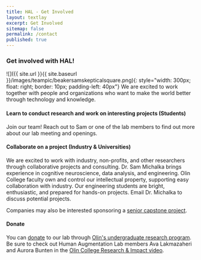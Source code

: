 ```yaml
---
title: HAL - Get Involved
layout: textlay
excerpt: Get Involved
sitemap: false
permalink: /contact
published: true
---
```


### Get involved with HAL!
![]({{ site.url }}{{ site.baseurl }}/images/teampic/beakersamskepticalsquare.png){: style="width: 300px; float: right; border: 10px; padding-left: 40px"}
We are excited to work together with people and organizations who want to make the world better through technology and knowledge. 
&nbsp;
    
#### Learn to conduct research and work on interesting projects (Students) 
Join our team! Reach out to Sam or one of the lab members to find out more about our lab meeting and openings.
&nbsp;
  
#### Collaborate on a project (Industry & Universities)
We are excited to work with industry, non-profits, and other researchers through collaborative projects and consulting. Dr. Sam Michalka brings experience in cognitive neuroscience, data analysis, and engineering. Olin College faculty own and control our intellectual property, supporting easy collaboration with industry. Our engineering students are bright, enthusiastic, and prepared for hands-on projects. Email Dr. Michalka to discuss potential projects.

Companies may also be interested sponsoring a [senior capstone project](http://www.olin.edu/collaborate/scope/).
&nbsp;
  
#### Donate 
You can [donate](https://www.olin.edu/invest/ways/making-your-gift-olin-college/) to our lab through [Olin's undergraduate research program](http://www.olin.edu/research-impact/urop/). Be sure to check out Human Augmentation Lab members Ava Lakmazaheri and Aurora Bunten in the [Olin College Research & Impact video](https://youtu.be/o9LgWtDR870).  
  
<!--<figure>
<img src="{{ site.url }}{{ site.baseurl }}/images/teampic/eegteam.png" width="95%">
</figure> -->
